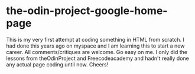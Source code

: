 # the-odin-project-google-home-page

This is my very first attempt at coding something in HTML from scratch.  I had done this years ago on myspace and I am learning this to start a new career.
All comments/critiques are welcome.  Go easy on me.  I only did the lessons from theOdinProject and Freecodeacademy and hadn't really done any actual page coding until now.
Cheers!
